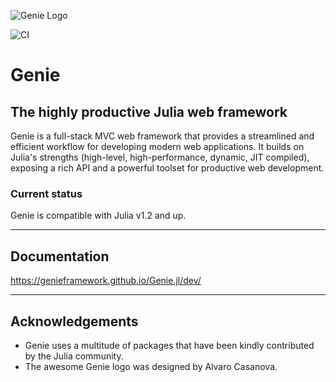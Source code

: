 ![Genie Logo](docs/content/img/genie_logo.png)

![CI](https://github.com/GenieFramework/Genie.jl/workflows/ci/badge.svg)

# Genie

## The highly productive Julia web framework

Genie is a full-stack MVC web framework that provides a streamlined and efficient workflow for developing modern web applications. It builds on Julia's strengths (high-level, high-performance, dynamic, JIT compiled), exposing a rich API and a powerful toolset for productive web development.

### Current status

Genie is compatible with Julia v1.2 and up.

---

## Documentation
<https://genieframework.github.io/Genie.jl/dev/>

---

## Acknowledgements

* Genie uses a multitude of packages that have been kindly contributed by the Julia community.
* The awesome Genie logo was designed by Alvaro Casanova.

